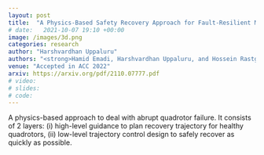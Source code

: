 ```yaml
---
layout: post
title:  "A Physics-Based Safety Recovery Approach for Fault-Resilient Multi-Quadcopter Coordination"
# date:   2021-10-07 19:10 +00:00
image: /images/3d.png
categories: research
author: "Harshvardhan Uppaluru"
authors: "<strong>Hamid Emadi, Harshvardhan Uppaluru, and Hossein Rastgoftar</strong>"
venue: "Accepted in ACC 2022"
arxiv: https://arxiv.org/pdf/2110.07777.pdf
# video:
# slides:
# code:
---
```

A physics-based approach to deal with abrupt quadrotor failure. It consists of
2 layers: (i) high-level guidance to plan recovery trajectory for healthy quadrotors,
(ii) low-level trajectory control design to safely recover as quickly as possible.
